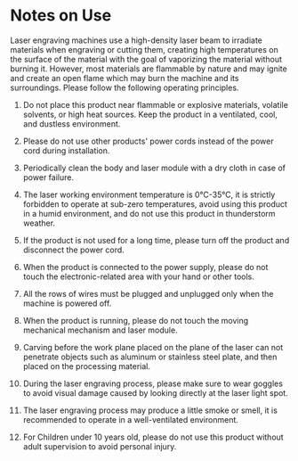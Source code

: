 ﻿---
sidebar_position: 3
sidebar_label: Notes on Use
---


# Notes on Use

Laser engraving machines use a high-density laser beam to irradiate materials when engraving or cutting them, creating high temperatures on the surface of the material with the goal of vaporizing the material without burning it. However, most materials are flammable by nature and may ignite and create an open flame which may burn the machine and its surroundings.
Please follow the following operating principles.

1. Do not place this product near flammable or explosive materials, volatile solvents, or high heat sources. Keep the product in a ventilated, cool, and dustless environment.

2. Please do not use other products' power cords instead of the power cord during installation.

3. Periodically clean the body and laser module with a dry cloth in case of power failure.

4. The laser working environment temperature is 0°C-35°C, it is strictly forbidden to operate at sub-zero temperatures, avoid using this product in a humid environment, and do not use this product in thunderstorm weather.

5. If the product is not used for a long time, please turn off the product and disconnect the power cord.

6. When the product is connected to the power supply, please do not touch the electronic-related area with your hand or other tools.

7. All the rows of wires must be plugged and unplugged only when the machine is powered off.

8. When the product is running, please do not touch the moving mechanical mechanism and laser module.

9. Carving before the work plane placed on the plane of the laser can not penetrate objects such as aluminum or stainless steel plate, and then placed on the processing material.

10. During the laser engraving process, please make sure to wear goggles to avoid visual damage caused by looking directly at the laser light spot.

11. The laser engraving process may produce a little smoke or smell, it is recommended to operate in a well-ventilated environment.

12. For Children under 10 years old, please do not use this product without adult supervision to avoid personal injury.
